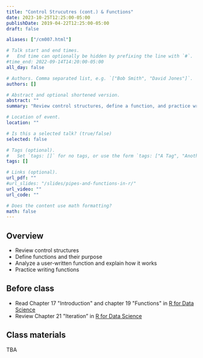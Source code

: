 ```yaml
---
title: "Control Strucutres (cont.) & Functions"
date: 2023-10-25T12:25:00-05:00
publishDate: 2019-04-22T12:25:00-05:00
draft: false

aliases: ["/cm007.html"]

# Talk start and end times.
#   End time can optionally be hidden by prefixing the line with `#`.
#time_end: 2022-09-14T14:20:00-05:00
all_day: false

# Authors. Comma separated list, e.g. `["Bob Smith", "David Jones"]`.
authors: []

# Abstract and optional shortened version.
abstract: ""
summary: "Review control structures, define a function, and practice writing functions."

# Location of event.
location: ""

# Is this a selected talk? (true/false)
selected: false

# Tags (optional).
#   Set `tags: []` for no tags, or use the form `tags: ["A Tag", "Another Tag"]` for one or more tags.
tags: []

# Links (optional).
url_pdf: ""
#url_slides: "/slides/pipes-and-functions-in-r/"
url_video: ""
url_code: ""

# Does the content use math formatting?
math: false
---
```




## Overview

* Review control structures 
* Define functions and their purpose
* Analyze a user-written function and explain how it works
* Practice writing functions

## Before class

* Read Chapter 17 "Introduction" and chapter 19 "Functions" in [R for Data Science](http://r4ds.had.co.nz/)
* Review Chapter 21 "Iteration” in [R for Data Science](https://r4ds.had.co.nz/iteration.html) 

<!--
See "Data transformation" lecture for further references
-->

## Class materials

TBA

<!--
* Run the code below in your console to download today’s in-class exercises: `usethis::use_course("css-materials/functions")`
-->


<!--
* [Pipes in R](/notes/pipes/)
* [Functions in R](/notes/functions/)

## What you need to do after class

* Homework assignments
* Review today’s lecture materials, and prepare for next class
-->

